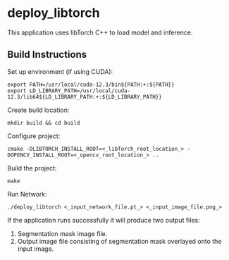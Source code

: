 # deploy_libtorch
This application uses libTorch C++ to load model and inference.

## Build Instructions
Set up environment (if using CUDA):

```
export PATH=/usr/local/cuda-12.3/bin${PATH:+:${PATH}}
export LD_LIBRARY_PATH=/usr/local/cuda-12.3/lib64${LD_LIBRARY_PATH:+:${LD_LIBRARY_PATH}}
```

Create build location:
```
mkdir build && cd build
```

Configure project:

```
cmake -DLIBTORCH_INSTALL_ROOT=<_libTorch_root_location_> -DOPENCV_INSTALL_ROOT=<_opencv_root_location_> ..
```

Build the project:

```
make
```

Run Network:

```
./deploy_libtorch <_input_network_file.pt_> <_input_image_file.png_>
```

If the application runs successfully it will produce two output files:

1) Segmentation mask image file.
2) Output image file consisting of segmentation mask overlayed onto the input image.